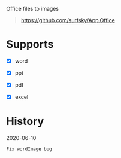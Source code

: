 ﻿Office files to images

> https://github.com/surfsky/App.Office

# Supports

- [x] word
- [x] ppt
- [x] pdf
- [x] excel


# History

2020-06-10
    
    Fix wordImage bug